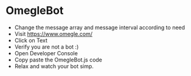 # OmegleBot

* Change the message array and message interval according to need
* Visit https://www.omegle.com/
* Click on Text
* Verify you are not a bot :)
* Open Developer Console
* Copy paste the OmegleBot.js code
* Relax and watch your bot simp.
